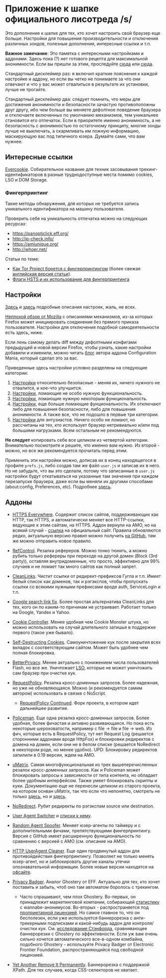 # Приложение к шапке официального лисотреда /s/
Это дополнение к шапке для тех, кто хочет настроить свой браузер еще больше. Настройки для повышения производительности и отключения различных зондов, полезные дополнения, интересные ссылки и т.п.

**Важное замечание**: Это памятка с интересными настройками и аддонами. Здесь пока (?) нет готового рецепта для максимальной анонимности. Если вы пришли за этим, проследуйте [сюда](https://anonymous-proxy-servers.net/en/jondofox.html) или [сюда](https://www.torproject.org/).

Стандартный дисклеймер раз: я включил краткие пояснения к каждой настройке и аддону, но если вы четко не понимаете за что они отвечают и что у вас может отвалиться в результате их установки, лучше не трогайте.

Стандартный дисклеймер два: следует помнить, что меры для достижения анонимности и безопасности зачастую противоположны друг другу, ибо чем больше вы меняете дефолтное поведение браузера и отключаете включенных по умолчанию механизмов, тем уникальнее становится его отпечаток. Если в приоритете именно анонимность, а не безопасность с анонимностью по остаточному принципу, многие зонды лучше не выключать, а скармливать им ложную информацию, маскирующую вас под типичного юзера. Думайте сами, что вам нужнее.

## Интересные ссылки
[Evercookie](http://samy.pl/evercookie/). Cобирательное название для техник засовывания трекинг-идентификаторов в разные труднодоступные места помимо cookies, LSO и DOM Storage.

### Фингерпринтинг
Такие методы обнаружения, для которых не требуется запись уникального идентификатора на машину пользователя.

Проверить себя на уникальность отпечатка можно на следующих ресурсах:
* https://panopticlick.eff.org/
* http://ip-check.info/
* https://amiunique.org/
* http://whoer.net/

Статьи по теме:
* [Как Tor Project борется с фингерпринтингом](http://geektimes.ru/post/244484/) (более свежая [английская версия статьи](https://www.sharelatex.com/github/repos/KOLANICH/Article-2015-Dull-captaincy-or-the-way-Tor-Project-fights-browser-fingerprinting/builds/44e474be624ca3bb65d1b1fbeb95abd1de8c5d13/raw/output.pdf)).
* [Флаги HSTS и их использование для фингерпринтинга](http://geektimes.ru/post/244065/)

## Настройки
[Здесь](http://kb.mozillazine.org/About:config_entries) и [здесь](http://kb.mozillazine.org/Category:Preferences) подробные описания настроек, жаль, не всех.

[Неплохой обзор от Mozilla](https://support.mozilla.org/en-US/kb/how-stop-firefox-automatically-making-connections) с описаниями механизмов, из-за которых Firefox может инициировать соединения без прямого приказа пользователя. Настройки для отключения подобной самодеятельности есть здесь, ниже.

Если лень самому делать diff между дефолтными конфигами предыдущей и новой версии Firefox, чтобы узнать, какие настройки добавили и изменили, можно читать [блог](https://cat-in-136.github.io/tags.html#tag_pref%20diff) автора аддона Configuration Mania, который сделал это за вас.

Приведенные здесь настройки условно разделены на следующие категории:

1. [Настройки](prefs_1.js) относительно безопасные - меняя их, ничего нужного не отвалится, и кое-что улучшится.
2. [Настройки](prefs_2.js), ломающие не особо нужную функциональность.
3. [Настройки](prefs_3.js), ломающие нужную некоторым функциональность.
4. [Настройки](prefs_4.js), еще больше ломающие фунциональность. Их отключают либо для повышения безопасности, либо для повышения анонимности. А также все, что не подошло в первые три категории.
5. [Настройки](prefs_exp.js) для энтузиастов. Ничего особо не ломают, но рассчитаны на тех, кто использует браузер нетривиально и/или под большими нагрузками. Всем остальным не рекомендуются.

**Не следует** копировать себе все целиком из четвертой категории. Внимательно посмотрите и решите, что именно вам нужно. Из второй - можно, но все же рекомендуется прочитать перед этим.

Применить эти настройки можно, дописав их в конец находящегося в профиле `prefs.js`, либо создав там же файл `user.js` и записав их в него. Но не забудьте, что вы это сделали, потому что записанные в `user.js` настройки будут откатываться на указанные там значения при каждом перезапуске браузера, даже если вы меняли их другими способами (about:config, Preferences, etc). Подробнее [здесь](http://kb.mozillazine.org/User.js_file).

## Аддоны
* [HTTPS Everywhere](https://addons.mozilla.org/en-us/firefox/addon/https-everywhere/). Содержит список сайтов, поддерживающих как HTTP, так HTTPS, и автоматически меняет все HTTP-ссылки, ведующие к этим сайтам, на HTTPS. Аддон вернули на AMO, но на всякий случай - [ссылка](https://www.eff.org/https-everywhere/) на официальный сайт. Правила обновляются редко, актуальную версию правил можно получить [на GitHub](https://github.com/EFForg/https-everywhere), там же можно отправить новое правило.

* [RefControl](https://addons.mozilla.org/firefox/addon/refcontrol/). Резалка рефереров. Можно тонко тюнить, а можно рубить только рефереры при переходе на другой домен (Block (3rd party)), оставляя внутридоменные, что просто, эффективно для 99% случаев и не ломает так много сайтов как полный запрет.

* [CleanLinks](https://addons.mozilla.org/firefox/addon/clean-links/). Чистит ссылки от редирект-префиксов Гугла и т.п. Имеет белый список как доменов, так и рэгэкспов, чтобы пропускать ссылки со всякими нужными префиксами вроде auth, ServiceLogin и т.п.

* [Google search link fix](https://addons.mozilla.org/en-US/firefox/addon/google-search-link-fix/). Более простая альтернатива CleanLinks для тех, кого он по каким-то причинам не устраивает. Работает только на Google, Yandex и Yahoo.

* [Cookie Controller](https://addons.mozilla.org/firefox/addon/cookie-controller/). Менее удобная чем Cookie Monster штука, но можно использовать на случай длительного затишья в поддержке первого (такое уже бывало).

* [Self-Destructing Cookies](https://addons.mozilla.org/firefox/addon/self-destructing-cookies/). Самоуничтожение кук после закрытия всех вкладок с соответствующим сайтом. Может быть удобнее чем полная блокировка.

* [BetterPrivacy](https://addons.mozilla.org/firefox/addon/betterprivacy/). Менее актуально с понижением числа пользователей Flash, но все же. Уничтожает [LSO](https://en.wikipedia.org/wiki/Local_shared_object), которые не может уничтожить сам браузер при очистке кук.

* [RequestPolicy](https://addons.mozilla.org/firefox/addon/requestpolicy/). Резалка кросс-доменных запросов. Более надежная, но уже не обновляющаяся. Можно (и рекомендуется самим автором) использовать в связке с NoScript.

	* [RequestPolicy Continued](https://requestpolicycontinued.github.io). Форк проекта, в котором идет дальнейшее развитие.

* [Policeman](https://addons.mozilla.org/firefox/addon/policeman/). Еще одна резалка кросс-доменных запросов. Более удобная, более фичастая и активно развивающаяся. Но пока есть некоторые шероховатости, например с file -> file и file -> web. Из фич, которые есть в RequestPolicy, тут нет Request Log (решается сторонними аддонами вроде HttpFox) и блокировки редиректов с домена на домен, если они не в белом списке (решается NoRedirect в некотором роде, но менее удобно). UPD: Блокировку редиректов запилили в 0.19 версии, ждем на AMO.

* [uMatrix](https://addons.mozilla.org/firefox/addon/umatrix/). Самая многофункциональная из трех вышеперечисленных резалок кросс-доменных запросов. Как и Policeman может блокировать запросы к зависимости от типа контента, но обладает более удобным интерфейсом. Также умеет блокировать скрипты и куки. Документацию еще не перенесли целиком из старого проекта, на котором оснван uMatrix, так что если что непонятно, смотреть не только [здесь](https://github.com/gorhill/uMatrix/wiki), но и [здесь](https://github.com/gorhill/httpswitchboard/wiki).

* [NoRedirect](https://addons.mozilla.org/firefox/addon/noredirect/). Рубит редиректы по рэгэкспам source или destination.

* [User Agent Switcher](https://addons.mozilla.org/firefox/addon/user-agent-switcher/) и [списки к нему](http://techpatterns.com/downloads/firefox/useragentswitcher.xml).

* [Random Agent Spoofer](https://addons.mozilla.org/firefox/addon/random-agent-spoofer/). Меняет юзер-агенты по таймеру и с дополнительными фичами, препятствующими фингерпринтингу. Версия с GitHub имеет расширенную функциональность по сравнению с версией с AMO (см. описание на AMO).

* [HTTP UserAgent Cleaner](https://addons.mozilla.org/firefox/addon/http-useragent-cleaner/). Еще один продвинутый аддон для противойдействия фингерпринтингу. Позволяет не только менять юзер-агент, но и заблокировать другие каналы утечки опознавательной информации. Более новые версии находятся на [офсайте](http://fxprivacy.8vs.ru/).

* [Privacy Badger](https://addons.mozilla.org/firefox/addon/privacy-badger-firefox/). Аналог Ghostery от EFF. Актуально для тех, кто хочет поставить и забыть, чтоб оно там автоматом боролось с трекингом.
	
	* Часто спрашивают, чем плох Ghostery. Во-первых, он принадлежит маркетинговой компании, собирающей [статистику](https://addons.mozilla.org/en-US/firefox/addon/ghostery/privacy/) с wannabe-анонимусов. Во-вторых - распространяется под [проприетарной лицензией](https://addons.mozilla.org/en-US/firefox/addon/ghostery/license/5.4.1). Но самое главное то, что он бесполезен, если уже используется баннерорезка с анти-трекерными подписками и какой-нибудь аддон для контроля/очистки кук. См. [исследование Стэнфорда](http://cyberlaw.stanford.edu/node/6730), сравнивающее баннерорезки с Ghostery по эффективности. Если уж вам очень сильно хочется автоматического все-в-одном комбайна, подобного Ghostery - используйте Privacy Badger от Electronic Frontier Foundation, распространяющийся под свободной лицензией.

* [Yet Another Remove It Permanently](https://addons.mozilla.org/firefox/addon/yarip/). Баннерорезка с поддержкой XPath. Для тех случаев, когда CSS-селекторов не хватает.
